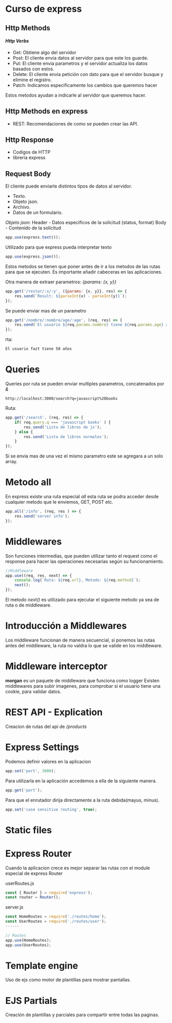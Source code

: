 # Curso de express


## Http Methods
#### *Http Verbs*
- Get: Obtiene algo del servidor
- Post: El cliente envia datos al servidor para que este los guarde.
- Put: El cliente envia parametros y el servidor actualiza los datos basados con estos.
- Delete: El cliente envia petición con dato para que el servidor busque y elimine el registro.
- Patch: Indicamos especificamente los cambios que queremos hacer

Estos metodos ayudan a indicarle al servidor que queremos hacer.

## Http Methods en express

- REST: Recomendaciones de como se pueden crear las API.


## Http Response
- Codigos de HTTP
- libreria express

## Request Body
El cliente puede enviarle distintos tipos de datos al servidor.
- Texto.
- Objeto json.
- Archivo.
- Datos de un formulario.

_Objeto json_:
Header
    - Datos especificos de la solicitud (status, format)
Body
    - Contenido de la solicitud


```js
app.use(express.text());
```
Utilizado para que express pueda interpretar texto

```js
app.use(express.json());
```
Estos metodos se tienen que poner antes de ir a los metodos de las rutas para que se ejecuten.
Es importante añadir cabeceras en las aplicaciones.

Otra manera de extraer parametros: _{params: {x, y}}_
```js
app.get('/restar/:x/:y', ({params: {x, y}}, res) => {
    res.send(`Result: ${parseInt(x) - parseInt(y)}`);
});
```

Se puede enviar mas de un parametro

```js
app.get('/nombre/:nombre/age/:age', (req, res) => {
    res.send(`El usuario ${req.params.nombre} tiene ${req.params.age} años`);
});
```
rta:
```bash
El usuario fazt tiene 50 años
```


# Queries
Queries por ruta se pueden enviar multiples parametros, concatenados por _&_
```
http://localhost:3000/search?q=javascript%20books
```
Ruta:
```js
app.get('/search', (req, res) => {
    if( req.query.q === 'javascript books' ) {
        res.send('Lista de libros de js');
    } else {
        res.send('Lista de libros normales');
    }
});
```

Si se envia mas de una vez el mismo parametro este se agregara a un solo array.

# Metodo all
En express existe una ruta especial _all_ esta ruta se podra acceder desde cualquier metodo que le enviemos, GET, POST etc.

```js
app.all('/info', (req, res ) => {
    res.send('server info');
});
```

# Middlewares
Son funciones intermedias, que pueden utilizar tanto el request como el response para hacer las operaciones necesarias según su funcionamiento.
```js
//Middleware
app.use((req, res, next) => {
    console.log(`Ruta: ${req.url}, Metodo: ${req.method}`);
    next();
});
```
El metodo _next()_ es utilizado para ejecutar el siguiente metodo ya sea de ruta o de middleware.

# Introducción a Middlewares
Los middleware funcionan de manera secuencial, si ponemos las rutas antes del middleware, la ruta no valdra lo que se valide en los middleware.


# Middleware interceptor
__morgan__ es un paquete de middleware que funciona como logger
Existen middlewares para subir imagenes, para comprobar si el usuario tiene una cookie, para validar datos.

# REST API - Explication
Creacion de rutas del api de _/products_

# Express Settings

Podemos definir valores en la aplicacion
```js
app.set('port', 3000);
```

Para utilizarla en la aplicación accedemos a ella de la siguiente manera.
```js
app.get('port');
```

Para que el enrutador dirija directamente a la ruta debida(mayus, minus).
```js
app.set('case sensitive routing', true);
```

# Static files


# Express Router
Cuando la aplicacion crece es mejor separar las rutas con el module especial de express Router

userRoutes.js
```js
const { Router } = require('express');
const router = Router();
```

server.js
```js
const HomeRoutes = require('./routes/home');
const UserRoutes = require('./routes/user');
------

// Routes
app.use(HomeRoutes);
app.use(UserRoutes);
```

# Template engine

Uso de ejs como motor de plantillas para mostrar pantallas.

# EJS Partials

Creación de plantillas y parciales para compartir entre todas las paginas.
